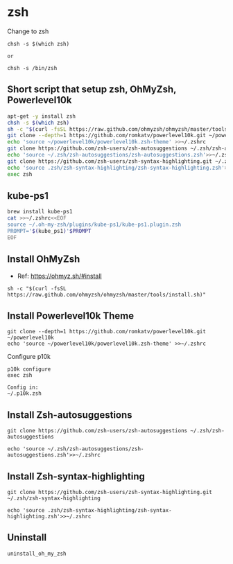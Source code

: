 # zsh
Change to zsh
```
chsh -s $(which zsh)

or

chsh -s /bin/zsh
```

## Short script that setup zsh, OhMyZsh, Powerlevel10k
```sh
apt-get -y install zsh
chsh -s $(which zsh)
sh -c "$(curl -fsSL https://raw.github.com/ohmyzsh/ohmyzsh/master/tools/install.sh)"
git clone --depth=1 https://github.com/romkatv/powerlevel10k.git ~/powerlevel10k
echo 'source ~/powerlevel10k/powerlevel10k.zsh-theme' >>~/.zshrc
git clone https://github.com/zsh-users/zsh-autosuggestions ~/.zsh/zsh-autosuggestions
echo 'source ~/.zsh/zsh-autosuggestions/zsh-autosuggestions.zsh'>>~/.zshrc
git clone https://github.com/zsh-users/zsh-syntax-highlighting.git ~/.zsh/zsh-syntax-highlighting
echo 'source .zsh/zsh-syntax-highlighting/zsh-syntax-highlighting.zsh'>>~/.zshrc
exec zsh
```

## kube-ps1
```sh
brew install kube-ps1
cat >>~/.zshrc<<EOF
source ~/.oh-my-zsh/plugins/kube-ps1/kube-ps1.plugin.zsh
PROMPT='$(kube_ps1)'$PROMPT
EOF
```

## Install OhMyZsh
* Ref: https://ohmyz.sh/#install

```
sh -c "$(curl -fsSL https://raw.github.com/ohmyzsh/ohmyzsh/master/tools/install.sh)"
```

## Install Powerlevel10k Theme
```
git clone --depth=1 https://github.com/romkatv/powerlevel10k.git ~/powerlevel10k
echo 'source ~/powerlevel10k/powerlevel10k.zsh-theme' >>~/.zshrc
```

Configure p10k
```
p10k configure
exec zsh

Config in:
~/.p10k.zsh
```

## Install Zsh-autosuggestions
```
git clone https://github.com/zsh-users/zsh-autosuggestions ~/.zsh/zsh-autosuggestions

echo 'source ~/.zsh/zsh-autosuggestions/zsh-autosuggestions.zsh'>>~/.zshrc
```

## Install Zsh-syntax-highlighting
```
git clone https://github.com/zsh-users/zsh-syntax-highlighting.git ~/.zsh/zsh-syntax-highlighting

echo 'source .zsh/zsh-syntax-highlighting/zsh-syntax-highlighting.zsh'>>~/.zshrc
```

## Uninstall
```
uninstall_oh_my_zsh
```
